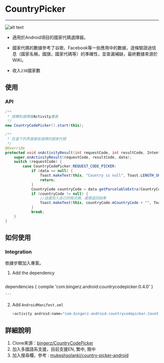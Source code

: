 # CountryPicker
--------
![alt text](https://github.com/BryanYen0619/CountryPicker/sdreenshot/device-2017-09-05-110311.png)

* 適用於Android項目的國家代碼選擇器。

* 國家代碼的數據參考了谷歌、Facebook等一些應用中的數據，逐條驗證過信息（國家名稱，國旗，國家代碼等）的準確性，並查漏補缺，最終數據來源於WiKi。
	
* 收入`238`國家數

## 使用

### API
```java
/**
 * 跳轉到選擇器Activity畫面
 */
new CountryCodePicker().start(this);

/**
 * 在當下的界面接收選擇的國家代號
 */
@Override
protected void onActivityResult(int requestCode, int resultCode, Intent data) {
    super.onActivityResult(requestCode, resultCode, data);
    switch (requestCode) {
        case CountryCodePicker.REQUEST_CODE_PICKER:
            if (data == null) {
                Toast.makeText(this, "Country is null", Toast.LENGTH_SHORT).show();
                return;
            }
            CountryCode countryCode = data.getParcelableExtra(CountryCodePicker.EXTRA_CODE);
            if (countryCode != null) {
                //這邊加入自己的程式碼，處理返回結果
                Toast.makeText(this, countryCode.mCountryCode + "", Toast.LENGTH_SHORT).show();
            }
            break;
    }
}
```

## 如何使用

### Integration
依據步驟加入專案。

1. Add the dependency

	```groovy
  dependencies {
       compile 'com.bingerz.android:countrycodepicker:0.4.0'
  }

	```
2. Add `AndroidManifest.xml`

	```java
	<activity android:name="com.bingerz.android.countrycodepicker.CountryCodeActivity" />
	```
	
## 詳細說明

1. Clone來源：[bingerz/CountryCodePicker](https://github.com/bingerz/CountryCodePicker)
2. 加入多國語系支援，目前支援EN, 繁中, 簡中
3. 加入搜尋欄，參考 : [mukeshsolanki/country-picker-android](https://github.com/mukeshsolanki/country-picker-android) 
